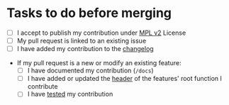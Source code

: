 # Tasks to do before merging
- [ ] I accept to publish my contribution under [MPL v2](http://mozilla.org/MPL/2.0/) License
- [ ] My pull request is linked to an existing issue
- [ ] I have added my contribution to the [changelog](https://github.com/Gunivers/Bookshelf/blob/master/docs/CHANGELOG.md)
- If my pull request is a new or modify an existing feature:
  - [ ] I have documented my contribution (`/docs`)
  - [ ] I have added or updated the [header](https://bookshelf.docs.gunivers.net/en/latest/contribute/file-format.html) of the features' root function I contribute
  - [ ] I have [tested](https://bookshelf.docs.gunivers.net/en/latest/contribute/debug.html#unit-tests) my contribution
